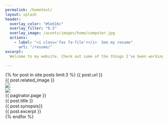 ```yaml
---
permalink: /hometest/
layout: splash
header:
  overlay_color: "#5e616c"
  overlay_filter: "0.5"
  overlay_image: /assets/images/home/computer.jpg
  actions:
    - label: "<i class='fas fa-file'></i>  See my resume"
      url: "/resume/"
excerpt: 
  Welcome to my website. Check out some of the things I’ve been working on recently, and feel free to contact me if you have any questions.<br>

---
```


<div>
  {% for post in site.posts limit:3 %}
    {{ post.url }} <br>
    {{ post.related_image }} <br>
    <img src = "{{ post.related_image }}"> <br>
    <img src = {{ post.related_image }}> <br>
    {{ paginator.page }} <br>
    {{ post.title }} <br>
    {{ post.synopsis}} <br>
    {{ post.excerpt }} <br>
  {% endfor %}
</div>